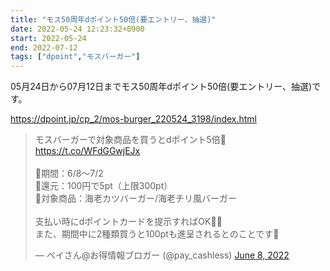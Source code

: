 ```yaml
---
title: "モス50周年dポイント50倍(要エントリー、抽選)"
date: 2022-05-24 12:23:32+0900
start: 2022-05-24
end: 2022-07-12
tags: ["dpoint","モスバーガー"]
---
```


05月24日から07月12日までモス50周年dポイント50倍(要エントリー、抽選)です。

https://dpoint.jp/cp_2/mos-burger_220524_3198/index.html

<blockquote class="twitter-tweet"><p lang="ja" dir="ltr">モスバーガーで対象商品を買うとdポイント5倍🙌<a href="https://t.co/WFdGGwjEJx">https://t.co/WFdGGwjEJx</a><br><br>🔻期間：6/8〜7/2<br>🔻還元：100円で5pt（上限300pt）<br>🔻対象商品：海老カツバーガー/海老チリ風バーガー<br><br>支払い時にdポイントカードを提示すればOK🙆‍♂️<br>また、期間中に2種類買うと100ptも進呈されるとのことです🥳</p>&mdash; ペイさん@お得情報ブロガー (@pay_cashless) <a href="https://twitter.com/pay_cashless/status/1534674769744134144?ref_src=twsrc%5Etfw">June 8, 2022</a></blockquote> <script async src="https://platform.twitter.com/widgets.js" charset="utf-8"></script>

